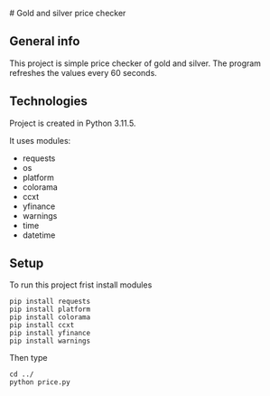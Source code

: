 <p>
  # Gold and silver price checker

## General info
This project is simple price checker of gold and silver. The program refreshes the values ​​every 60 seconds.

## Technologies
Project is created in Python 3.11.5.

It uses modules:
* requests
* os
* platform
* colorama
* ccxt
* yfinance
* warnings
* time
* datetime
## Setup
To run this project frist install modules

```
pip install requests
pip install platform
pip install colorama
pip install ccxt
pip install yfinance
pip install warnings
```
Then type
```
cd ../
python price.py
```
</p>
